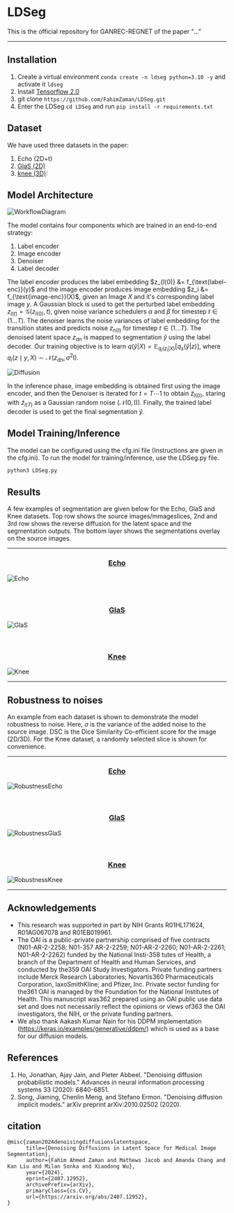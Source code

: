 # LDSeg
This is the official repository for GANREC-REGNET of the paper "..."

--------------------

## Installation
1. Create a virtual environment `conda create -n ldseg python=3.10 -y` and activate it `ldseg`
2. Install [Tensorflow 2.0](https://www.tensorflow.org/install/pip)
3. git clone `https://github.com/FahimZaman/LDSeg.git`
4. Enter the LDSeg `cd LDSeg` and run `pip install -r requirements.txt`


## Dataset
We have used three datasets in the paper:
1. Echo (2D+t)
2. [GlaS (2D)](https://www.kaggle.com/datasets/sani84/glasmiccai2015-gland-segmentation) 
3. [knee (3D)](https://nda.nih.gov/oai/):

## Model Architecture
![WorkflowDiagram](assets/WorkflowDiagram.png)

The model contains four components which are trained in an end-to-end strategy:
1. Label encoder
2. Image encoder
3. Denoiser
4. Label decoder

The label encoder produces the label embedding $z_{l(0)} &= f_{\text{label-enc}}(y)$ and the image encoder produces image embedding $z_i &= f_{\text{image-enc}}(X)$, given an Image $X$ and it's corresponding label image $y$.
A Gaussian block is used to get the perturbed label embedding $z_{l(t)} = \mathcal G(z_{l(0)}, t)$, given noise variance schedulers $\alpha$ and $\beta$ for timestep $t \in (1 \dotsc T)$.
The denoiser learns the noise variances of label embedding for the transition states and predicts noise $z_{n(t)}$ for timestep $t \in (1 \dotsc T)$.
The denoised latent space $z_{dn}$ is mapped to segmentation $\hat{y}$ using the label decoder. Our training objective is to learn $q(\hat{y}|X)=\mathbb{E}_{q_{i}(z_{i}|X)}\left[q_{s}(\hat{y}|z)\right]$, where $q_{l}(z \mid y, X) \sim \mathcal{N}(z_{dn}, \sigma^2 \mathrm{I})$.

![Diffusion](assets/Diffusion.png)

In the inference phase, image embedding is obtained first using the image encoder, and then the Denoiser is iterated for $t = T \cdots 1$ to obtain $\tilde{z}_{l(0)}$, staring with $\tilde{z}_{l(T)}$ as a Gaussian random noise ($\mathcal{N}(\mathrm{0, I})$). Finally, the trained label decoder is used to get the final segmentation $\hat{y}$.

## Model Training/Inference
The model can be configured using the cfg.ini file (Instructions are given in the cfg.ini). To run the model for training/inference, use the LDSeg.py file.

```bash
python3 LDSeg.py
```


## Results
A few examples of segmentation are given below for the Echo, GlaS and Knee datasets. Top row shows the source images/mmageslices, 2nd and 3rd row shows the reverse diffusion for the latent space and the segmentation outputs. The bottom layer shows the segmentations overlay on the source images.

--------------------

### <ins> <p align='center'> Echo </ins>
![Echo](assets/EchoSeg.gif)

<br/>

### <ins> <p align='center'> GlaS </ins>
![GlaS](assets/GlaSSeg.gif)

<br/>

### <ins> <p align='center'> Knee </ins>
![Knee](assets/KneeSeg.gif)


--------------------

## Robustness to noises
An example from each dataset is shown to demonstrate the model robustness to noise. Here, $\sigma$ is the variance of the added noise to the source image. DSC is the Dice Similarity Co-efficient score for the image (2D/3D). For the Knee dataset, a randomly selected slice is shown for convenience.

--------------------

### <ins> <p align='center'> Echo </ins>
![RobustnessEcho](assets/RobustnessEcho.gif)

<br/>

### <ins> <p align='center'> GlaS </ins>
![RobustnessGlaS](assets/RobustnessGlaS.gif)

<br/>

### <ins> <p align='center'> Knee </ins>
![RobustnessKnee](assets/RobustnessKnee.gif)

--------------------

## Acknowledgements
- This research was supported in part by NIH Grants R01HL171624, R01AG067078 and R01EB019961.
- The OAI is a public-private partnership comprised of five contracts (N01-AR-2-2258; N01-357 AR-2-2259; N01-AR-2-2260; N01-AR-2-2261; N01-AR-2-2262) funded by the National Insti-358 tutes of Health, a branch of the Department of Health and Human Services, and conducted by the359 OAI Study Investigators. Private funding partners include Merck Research Laboratories; Novartis360 Pharmaceuticals Corporation, laxoSmithKline; and Pfizer, Inc. Private sector funding for the361 OAI is managed by the Foundation for the National Institutes of Health. This manuscript was362 prepared using an OAI public use data set and does not necessarily reflect the opinions or views of363 the OAI investigators, the NIH, or the private funding partners.
- We also thank Aakash Kumar Nain for his DDPM implementation (https://keras.io/examples/generative/ddpm/) which is used as a base for our diffusion models.


## References

1. Ho, Jonathan, Ajay Jain, and Pieter Abbeel. "Denoising diffusion probabilistic models." Advances in neural information processing systems 33 (2020): 6840-6851.
2. Song, Jiaming, Chenlin Meng, and Stefano Ermon. "Denoising diffusion implicit models." arXiv preprint arXiv:2010.02502 (2020).


## citation

```
@misc{zaman2024denoisingdiffusionslatentspace,
      title={Denoising Diffusions in Latent Space for Medical Image Segmentation}, 
      author={Fahim Ahmed Zaman and Mathews Jacob and Amanda Chang and Kan Liu and Milan Sonka and Xiaodong Wu},
      year={2024},
      eprint={2407.12952},
      archivePrefix={arXiv},
      primaryClass={cs.CV},
      url={https://arxiv.org/abs/2407.12952}, 
}
```
